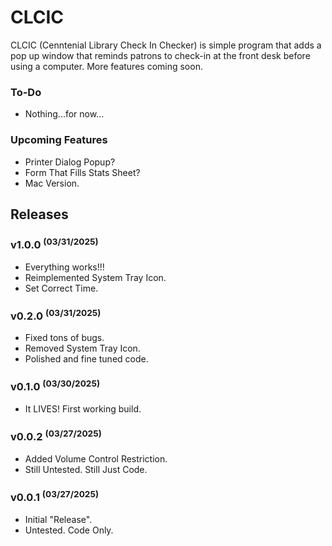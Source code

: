 # CLCIC
CLCIC (Cenntenial Library Check In Checker) is simple program that adds a pop up window that reminds patrons to check-in at the front desk before using a computer. More features coming soon.

### To-Do
- Nothing...for now...

### Upcoming Features
- Printer Dialog Popup?
- Form That Fills Stats Sheet?
- Mac Version.

## Releases

### v1.0.0 <sup>(03/31/2025)</sup>
- Everything works!!!
- Reimplemented System Tray Icon.
- Set Correct Time.

### v0.2.0 <sup>(03/31/2025)</sup>
- Fixed tons of bugs.
- Removed System Tray Icon.
- Polished and fine tuned code.

### v0.1.0 <sup>(03/30/2025)</sup>
* It LIVES! First working build.

### v0.0.2 <sup>(03/27/2025)</sup>
* Added Volume Control Restriction.
* Still Untested. Still Just Code.

### v0.0.1 <sup>(03/27/2025)</sup>
* Initial "Release".
* Untested. Code Only.

